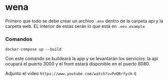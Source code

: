 # wena
Primero que todo se debe crear un archivo `.env` dentro de la carpeta api y la carpeta web.
EL interior de estas serán lo que está en `.env.example`

### Comandos
``` 
docker-compose up --build
```
Con este comando se buildeará la app y se levantarán los servicios:
    la api ocupará el puerto 3000 y el front estará disponible en el puerto 8080. 

Adjunto el video `https://www.youtube.com/watch?v=PoQRrfycH-E`